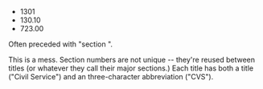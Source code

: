 * 1301
* 130.10
* 723.00

Often preceded with "section ".

This is a mess. Section numbers are not unique -- they're reused between titles (or whatever they call their major sections.) Each title has both a title ("Civil Service") and an three-character abbreviation ("CVS").
